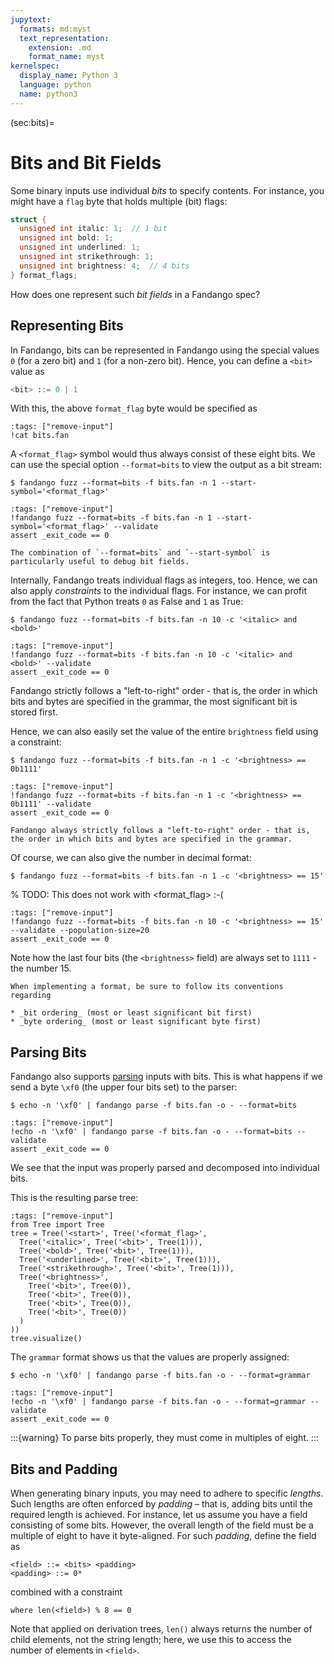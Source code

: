 ```yaml
---
jupytext:
  formats: md:myst
  text_representation:
    extension: .md
    format_name: myst
kernelspec:
  display_name: Python 3
  language: python
  name: python3
---
```


(sec:bits)=
# Bits and Bit Fields

Some binary inputs use individual _bits_ to specify contents.
For instance, you might have a `flag` byte that holds multiple (bit) flags:

```C
struct {
  unsigned int italic: 1;  // 1 bit
  unsigned int bold: 1;
  unsigned int underlined: 1;
  unsigned int strikethrough: 1;
  unsigned int brightness: 4;  // 4 bits
} format_flags;
```

How does one represent such _bit fields_ in a Fandango spec?


## Representing Bits

In Fandango, bits can be represented in Fandango using the special values `0` (for a zero bit) and `1` (for a non-zero bit).
Hence, you can define a `<bit>` value as

```python
<bit> ::= 0 | 1
```

With this, the above `format_flag` byte would be specified as

```{code-cell}
:tags: ["remove-input"]
!cat bits.fan
```

A `<format_flag>` symbol would thus always consist of these eight bits.
We can use the special option ``--format=bits`` to view the output as a bit stream:

```shell
$ fandango fuzz --format=bits -f bits.fan -n 1 --start-symbol='<format_flag>'
```

```{code-cell}
:tags: ["remove-input"]
!fandango fuzz --format=bits -f bits.fan -n 1 --start-symbol='<format_flag>' --validate
assert _exit_code == 0
```

```{note}
The combination of `--format=bits` and `--start-symbol` is particularly useful to debug bit fields.
```

Internally, Fandango treats individual flags as integers, too.
Hence, we can also apply _constraints_ to the individual flags.
For instance, we can profit from the fact that Python treats `0` as False and `1` as True:

```shell
$ fandango fuzz --format=bits -f bits.fan -n 10 -c '<italic> and <bold>'
```

```{code-cell}
:tags: ["remove-input"]
!fandango fuzz --format=bits -f bits.fan -n 10 -c '<italic> and <bold>' --validate
assert _exit_code == 0
```

Fandango strictly follows a "left-to-right" order - that is, the order in which bits and bytes are specified in the grammar, the most significant bit is stored first.

Hence, we can also easily set the value of the entire `brightness` field using a constraint:

```shell
$ fandango fuzz --format=bits -f bits.fan -n 1 -c '<brightness> == 0b1111'
```

```{code-cell}
:tags: ["remove-input"]
!fandango fuzz --format=bits -f bits.fan -n 1 -c '<brightness> == 0b1111' --validate
assert _exit_code == 0
```

```{note}
Fandango always strictly follows a "left-to-right" order - that is, the order in which bits and bytes are specified in the grammar.
```

Of course, we can also give the number in decimal format:

```shell
$ fandango fuzz --format=bits -f bits.fan -n 1 -c '<brightness> == 15'
```

% TODO: This does not work with <format_flag> :-(
```{code-cell}
:tags: ["remove-input"]
!fandango fuzz --format=bits -f bits.fan -n 10 -c '<brightness> == 15' --validate --population-size=20
assert _exit_code == 0
```

Note how the last four bits (the `<brightness>` field) are always set to `1111` - the number 15.

```{warning}
When implementing a format, be sure to follow its conventions regarding

* _bit ordering_ (most or least significant bit first)
* _byte ordering_ (most or least significant byte first)
```


## Parsing Bits

Fandango also supports [parsing](sec:parsing) inputs with bits.
This is what happens if we send a byte `\xf0` (the upper four bits set) to the parser:

```shell
$ echo -n '\xf0' | fandango parse -f bits.fan -o - --format=bits
```

```{code-cell}
:tags: ["remove-input"]
!echo -n '\xf0' | fandango parse -f bits.fan -o - --format=bits --validate
assert _exit_code == 0
```

We see that the input was properly parsed and decomposed into individual bits.

This is the resulting parse tree:

```{code-cell}
:tags: ["remove-input"]
from Tree import Tree
tree = Tree('<start>', Tree('<format_flag>',
  Tree('<italic>', Tree('<bit>', Tree(1))),
  Tree('<bold>', Tree('<bit>', Tree(1))),
  Tree('<underlined>', Tree('<bit>', Tree(1))),
  Tree('<strikethrough>', Tree('<bit>', Tree(1))),
  Tree('<brightness>',
    Tree('<bit>', Tree(0)),
    Tree('<bit>', Tree(0)),
    Tree('<bit>', Tree(0)),
    Tree('<bit>', Tree(0))
  )
))
tree.visualize()
```

The `grammar` format shows us that the values are properly assigned:

```shell
$ echo -n '\xf0' | fandango parse -f bits.fan -o - --format=grammar
```

```{code-cell}
:tags: ["remove-input"]
!echo -n '\xf0' | fandango parse -f bits.fan -o - --format=grammar --validate
assert _exit_code == 0
```

:::{warning}
To parse bits properly, they must come in multiples of eight.
:::


## Bits and Padding

When generating binary inputs, you may need to adhere to specific _lengths_.
Such lengths are often enforced by _padding_ – that is, adding bits until the required length is achieved.
For instance, let us assume you have a field consisting of some bits.
However, the overall length of the field must be a multiple of eight to have it byte-aligned.
For such _padding_, define the field as

```
<field> ::= <bits> <padding>
<padding> ::= 0*
```

combined with a constraint

```
where len(<field>) % 8 == 0
```

Note that applied on derivation trees, `len()` always returns the number of child elements, not the string length; here, we use this to access the number of elements in `<field>`.

